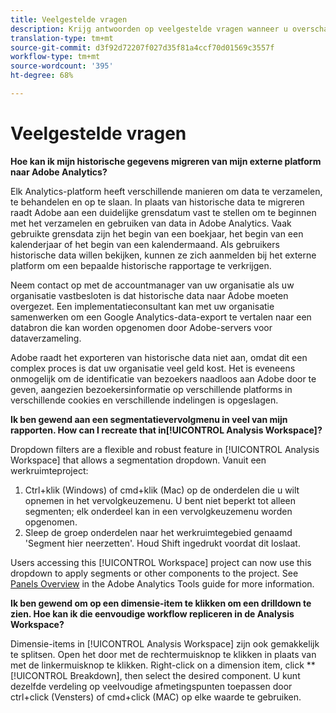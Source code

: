 ```yaml
---
title: Veelgestelde vragen
description: Krijg antwoorden op veelgestelde vragen wanneer u overschakelt van een extern platform naar Adobe.
translation-type: tm+mt
source-git-commit: d3f92d72207f027d35f81a4ccf70d01569c3557f
workflow-type: tm+mt
source-wordcount: '395'
ht-degree: 68%

---
```



# Veelgestelde vragen

**Hoe kan ik mijn historische gegevens migreren van mijn externe platform naar Adobe Analytics?**

Elk Analytics-platform heeft verschillende manieren om data te verzamelen, te behandelen en op te slaan. In plaats van historische data te migreren raadt Adobe aan een duidelijke grensdatum vast te stellen om te beginnen met het verzamelen en gebruiken van data in Adobe Analytics. Vaak gebruikte grensdata zijn het begin van een boekjaar, het begin van een kalenderjaar of het begin van een kalendermaand. Als gebruikers historische data willen bekijken, kunnen ze zich aanmelden bij het externe platform om een bepaalde historische rapportage te verkrijgen.

Neem contact op met de accountmanager van uw organisatie als uw organisatie vastbesloten is dat historische data naar Adobe moeten overgezet. Een implementatieconsultant kan met uw organisatie samenwerken om een Google Analytics-data-export te vertalen naar een databron die kan worden opgenomen door Adobe-servers voor dataverzameling.

Adobe raadt het exporteren van historische data niet aan, omdat dit een complex proces is dat uw organisatie veel geld kost. Het is eveneens onmogelijk om de identificatie van bezoekers naadloos aan Adobe door te geven, aangezien bezoekersinformatie op verschillende platforms in verschillende cookies en verschillende indelingen is opgeslagen.

**Ik ben gewend aan een segmentatievervolgmenu in veel van mijn rapporten. How can I recreate that in[!UICONTROL Analysis Workspace]?**

Dropdown filters are a flexible and robust feature in [!UICONTROL Analysis Workspace] that allows a segmentation dropdown. Vanuit een werkruimteproject:

1. Ctrl+klik (Windows) of cmd+klik (Mac) op de onderdelen die u wilt opnemen in het vervolgkeuzemenu. U bent niet beperkt tot alleen segmenten; elk onderdeel kan in een vervolgkeuzemenu worden opgenomen.
2. Sleep de groep onderdelen naar het werkruimtegebied genaamd &#39;Segment hier neerzetten&#39;. Houd Shift ingedrukt voordat dit loslaat.

Users accessing this [!UICONTROL Workspace] project can now use this dropdown to apply segments or other components to the project. See [Panels Overview](/help/analyze/analysis-workspace/c-panels/panels.md) in the Adobe Analytics Tools guide for more information.

**Ik ben gewend om op een dimensie-item te klikken om een drilldown te zien. Hoe kan ik die eenvoudige workflow repliceren in de Analysis Workspace?**

Dimensie-items in [!UICONTROL Analysis Workspace] zijn ook gemakkelijk te splitsen. Open het door met de rechtermuisknop te klikken in plaats van met de linkermuisknop te klikken. Right-click on a dimension item, click **[!UICONTROL Breakdown], then select the desired component. U kunt dezelfde verdeling op veelvoudige afmetingspunten toepassen door ctrl+click (Vensters) of cmd+click (MAC) op elke waarde te gebruiken.

